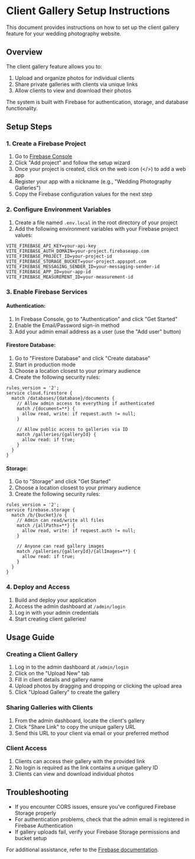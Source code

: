 # Client Gallery Setup Instructions

This document provides instructions on how to set up the client gallery feature for your wedding photography website.

## Overview

The client gallery feature allows you to:
1. Upload and organize photos for individual clients
2. Share private galleries with clients via unique links
3. Allow clients to view and download their photos

The system is built with Firebase for authentication, storage, and database functionality.

## Setup Steps

### 1. Create a Firebase Project

1. Go to [Firebase Console](https://console.firebase.google.com/)
2. Click "Add project" and follow the setup wizard
3. Once your project is created, click on the web icon (</>) to add a web app
4. Register your app with a nickname (e.g., "Wedding Photography Galleries")
5. Copy the Firebase configuration values for the next step

### 2. Configure Environment Variables

1. Create a file named `.env.local` in the root directory of your project
2. Add the following environment variables with your Firebase project values:

```
VITE_FIREBASE_API_KEY=your-api-key
VITE_FIREBASE_AUTH_DOMAIN=your-project.firebaseapp.com
VITE_FIREBASE_PROJECT_ID=your-project-id
VITE_FIREBASE_STORAGE_BUCKET=your-project.appspot.com
VITE_FIREBASE_MESSAGING_SENDER_ID=your-messaging-sender-id
VITE_FIREBASE_APP_ID=your-app-id
VITE_FIREBASE_MEASUREMENT_ID=your-measurement-id
```

### 3. Enable Firebase Services

#### Authentication:
1. In Firebase Console, go to "Authentication" and click "Get Started"
2. Enable the Email/Password sign-in method
3. Add your admin email address as a user (use the "Add user" button)

#### Firestore Database:
1. Go to "Firestore Database" and click "Create database"
2. Start in production mode
3. Choose a location closest to your primary audience
4. Create the following security rules:

```
rules_version = '2';
service cloud.firestore {
  match /databases/{database}/documents {
    // Allow admin access to everything if authenticated
    match /{document=**} {
      allow read, write: if request.auth != null;
    }
    
    // Allow public access to galleries via ID
    match /galleries/{galleryId} {
      allow read: if true;
    }
  }
}
```

#### Storage:
1. Go to "Storage" and click "Get Started"
2. Choose a location closest to your primary audience
3. Create the following security rules:

```
rules_version = '2';
service firebase.storage {
  match /b/{bucket}/o {
    // Admin can read/write all files
    match /{allPaths=**} {
      allow read, write: if request.auth != null;
    }
    
    // Anyone can read gallery images
    match /galleries/{galleryId}/{allImages=**} {
      allow read: if true;
    }
  }
}
```

### 4. Deploy and Access

1. Build and deploy your application
2. Access the admin dashboard at `/admin/login`
3. Log in with your admin credentials
4. Start creating client galleries!

## Usage Guide

### Creating a Client Gallery

1. Log in to the admin dashboard at `/admin/login`
2. Click on the "Upload New" tab
3. Fill in client details and gallery name
4. Upload photos by dragging and dropping or clicking the upload area
5. Click "Upload Gallery" to create the gallery

### Sharing Galleries with Clients

1. From the admin dashboard, locate the client's gallery
2. Click "Share Link" to copy the unique gallery URL
3. Send this URL to your client via email or your preferred method

### Client Access

1. Clients can access their gallery with the provided link
2. No login is required as the link contains a unique gallery ID
3. Clients can view and download individual photos

## Troubleshooting

- If you encounter CORS issues, ensure you've configured Firebase Storage properly
- For authentication problems, check that the admin email is registered in Firebase Authentication
- If gallery uploads fail, verify your Firebase Storage permissions and bucket setup

For additional assistance, refer to the [Firebase documentation](https://firebase.google.com/docs). 